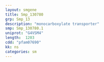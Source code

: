 ```yaml
---
layout: smgene
title: Smp_130780
grp: Smp_13
description: "monocarboxylate transporter"
smp: Smp_130780.1
uniprot: "G4VSM4"
length:  1203
cdd: "pfam07690"
kk: ns
categories: sm
---
```

